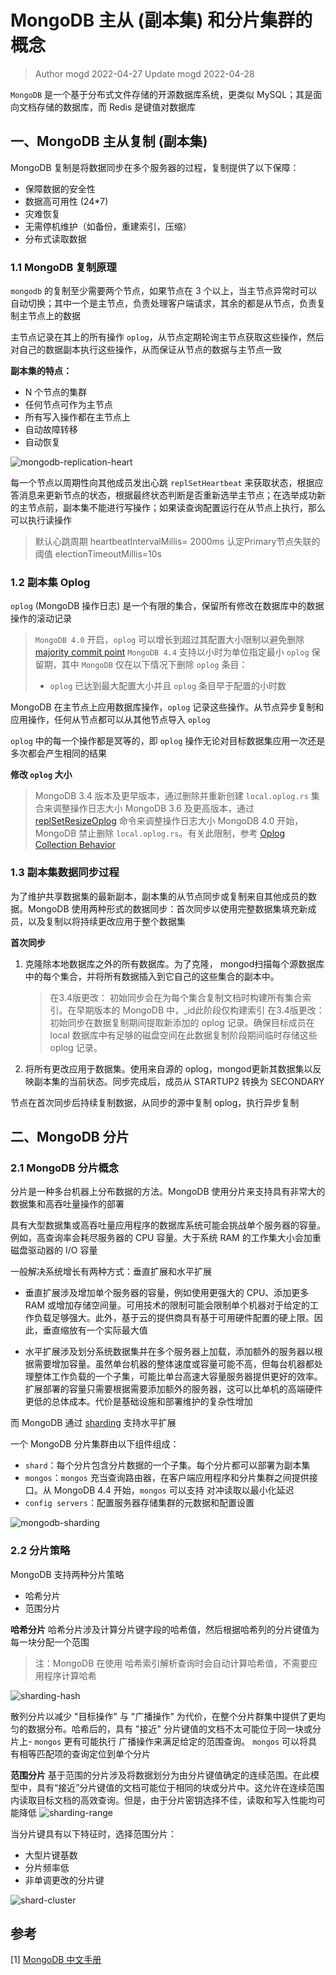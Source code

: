 # MongoDB 主从 (副本集) 和分片集群的概念
> Author mogd 2022-04-27
> Update mogd 2022-04-28

`MongoDB` 是一个基于分布式文件存储的开源数据库系统，更类似 MySQL；其是面向文档存储的数据库，而 Redis 是键值对数据库

## 一、MongoDB 主从复制 (副本集)

MongoDB 复制是将数据同步在多个服务器的过程，复制提供了以下保障：
- 保障数据的安全性
- 数据高可用性 (24*7)
- 灾难恢复
- 无需停机维护（如备份，重建索引，压缩）
- 分布式读取数据

### 1.1 MongoDB 复制原理

`mongodb` 的复制至少需要两个节点，如果节点在 3 个以上，当主节点异常时可以自动切换；其中一个是主节点，负责处理客户端请求，其余的都是从节点，负责复制主节点上的数据

主节点记录在其上的所有操作 `oplog`，从节点定期轮询主节点获取这些操作，然后对自己的数据副本执行这些操作，从而保证从节点的数据与主节点一致

**副本集的特点：**
- N 个节点的集群
- 任何节点可作为主节点
- 所有写入操作都在主节点上
- 自动故障转移
- 自动恢复

![mongodb-replication-heart](./images/mongodb-replication-heart.png)

每一个节点以周期性向其他成员发出心跳 `replSetHeartbeat` 来获取状态，根据应答消息来更新节点的状态，根据最终状态判断是否重新选举主节点；在选举成功新的主节点前，副本集不能进行写操作；如果读查询配置运行在从节点上执行，那么可以执行读操作


> 默认心跳周期 heartbeatIntervalMillis= 2000ms
> 认定Primary节点失联的阈值 electionTimeoutMillis=10s

### 1.2 副本集 Oplog

`oplog` (MongoDB 操作日志) 是一个有限的集合，保留所有修改在数据库中的数据操作的滚动记录
> `MongoDB 4.0` 开启，`oplog` 可以增长到超过其配置大小限制以避免删除 [majority commit point](https://www.mongodb.com/docs/manual/reference/command/replSetGetStatus/#mongodb-data-replSetGetStatus.optimes.lastCommittedOpTime) 
> `MongoDB 4.4` 支持以小时为单位指定最小 `oplog` 保留期，其中 `MongoDB` 仅在以下情况下删除 `oplog` 条目：
> - `oplog` 已达到最大配置大小并且 `oplog` 条目早于配置的小时数

MongoDB 在主节点上应用数据库操作，`oplog` 记录这些操作。从节点异步复制和应用操作，任何从节点都可以从其他节点导入 `oplog` 

`oplog` 中的每一个操作都是冥等的，即 `oplog` 操作无论对目标数据集应用一次还是多次都会产生相同的结果

**修改 `oplog` 大小**
> MongoDB 3.4 版本及更早版本，通过删除并重新创建 `local.oplog.rs` 集合来调整操作日志大小
> MongoDB 3.6 及更高版本，通过 [replSetResizeOplog](https://www.mongodb.com/docs/manual/reference/command/replSetResizeOplog/#mongodb-dbcommand-dbcmd.replSetResizeOplog) 命令来调整操作日志大小
> MongoDB 4.0 开始，MongoDB 禁止删除 `local.oplog.rs`。有关此限制，参考 [Oplog Collection Behavior](https://www.mongodb.com/docs/manual/core/replica-set-oplog/#oplog-collection-behavior)

### 1.3 副本集数据同步过程

为了维护共享数据集的最新副本，副本集的从节点同步或复制来自其他成员的数据。MongoDB 使用两种形式的数据同步：首次同步以使用完整数据集填充新成员，以及复制以将持续更改应用于整个数据集

**首次同步**
1. 克隆除本地数据库之外的所有数据库。为了克隆， mongod扫描每个源数据库中的每个集合，并将所有数据插入到它自己的这些集合的副本中。
   > 在3.4版更改： 初始同步会在为每个集合复制文档时构建所有集合索引。在早期版本的 MongoDB 中，_id此阶段仅构建索引
   > 在3.4版更改： 初始同步在数据复制期间提取新添加的 oplog 记录。确保目标成员在local 数据库中有足够的磁盘空间在此数据复制阶段期间临时存储这些 oplog 记录。

2. 将所有更改应用于数据集。使用来自源的 oplog，mongod更新其数据集以反映副本集的当前状态。同步完成后，成员从 STARTUP2 转换为 SECONDARY

节点在首次同步后持续复制数据，从同步的源中复制 oplog，执行异步复制

## 二、MongoDB 分片
### 2.1 MongoDB 分片概念
分片是一种多台机器上分布数据的方法。MongoDB 使用分片来支持具有非常大的数据集和高吞吐量操作的部署

具有大型数据集或高吞吐量应用程序的数据库系统可能会挑战单个服务器的容量。例如，高查询率会耗尽服务器的 CPU 容量。大于系统 RAM 的工作集大小会加重磁盘驱动器的 I/O 容量

一般解决系统增长有两种方式：垂直扩展和水平扩展

- 垂直扩展涉及增加单个服务器的容量，例如使用更强大的 CPU、添加更多 RAM 或增加存储空间量。可用技术的限制可能会限制单个机器对于给定的工作负载足够强大。此外，基于云的提供商具有基于可用硬件配置的硬上限。因此，垂直缩放有一个实际最大值

- 水平扩展涉及划分系统数据集并在多个服务器上加载，添加额外的服务器以根据需要增加容量。虽然单台机器的整体速度或容量可能不高，但每台机器都处理整体工作负载的一个子集，可能比单台高速大容量服务器提供更好的效率。扩展部署的容量只需要根据需要添加额外的服务器，这可以比单机的高端硬件更低的总体成本。代价是基础设施和部署维护的复杂性增加

而 MongoDB 通过 [sharding](https://www.mongodb.com/docs/manual/reference/glossary/#std-term-sharding) 支持水平扩展

一个 MongoDB 分片集群由以下组件组成：
- `shard`：每个分片包含分片数据的一个子集。每个分片都可以部署为副本集
- `mongos`：`mongos` 充当查询路由器，在客户端应用程序和分片集群之间提供接口。从 MongoDB 4.4 开始，`mongos` 可以支持 对冲读取以最小化延迟
- `config servers`：配置服务器存储集群的元数据和配置设置

![mongodb-sharding](./images/mongodb-sharding.png)

### 2.2 分片策略

MongoDB 支持两种分片策略
- 哈希分片
- 范围分片

**哈希分片**
哈希分片涉及计算分片键字段的哈希值，然后根据哈希列的分片键值为每一块分配一个范围
> 注：MongoDB 在使用 哈希索引解析查询时会自动计算哈希值，不需要应用程序计算哈希

![sharding-hash](./images/sharding-hash-based.png)

散列分片以减少 "目标操作" 与 "广播操作" 为代价，在整个分片群集中提供了更均匀的数据分布。哈希后的，具有 "接近" 分片键值的文档不太可能位于同一块或分片上- `mongos` 更有可能执行 广播操作来满足给定的范围查询。 `mongos` 可以将具有相等匹配项的查询定位到单个分片

**范围分片**
基于范围的分片涉及将数据划分为由分片键值确定的连续范围。在此模型中，具有“接近”分片键值的文档可能位于相同的块或分片中。这允许在连续范围内读取目标文档的高效查询。但是，由于分片密钥选择不佳，读取和写入性能均可能降低
![sharding-range](./images/sharding-range-based.png)

当分片键具有以下特征时，选择范围分片：
- 大型片键基数
- 分片频率低
- 非单调更改的分片键

![shard-cluster](./images/sharded-cluster-ranged-distribution-good.png)

## 参考
[1] [MongoDB 中文手册](https://mongodb.net.cn/manual/)